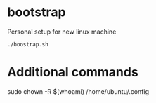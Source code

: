 # bootstrap
Personal setup for new linux machine

`./boostrap.sh`

# Additional commands
sudo chown -R $(whoami) /home/ubuntu/.config
